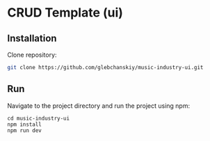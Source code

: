 # CRUD Template (ui)

## Installation

Clone repository:

```sh
git clone https://github.com/glebchanskiy/music-industry-ui.git
```

## Run

Navigate to the project directory and run the project using npm:

```shell
cd music-industry-ui
npm install
npm run dev
```
